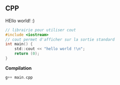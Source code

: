 ## **CPP**

HEllo world! :)

```c
// librairie pour utiliser cout
#include <iostream>
// cout permet d'afficher sur la sortie standard
int main() {
    std::cout << "hello world !\n";
    return (0);
}

```

**Compilation**

```c
g++ main.cpp 

```
